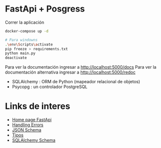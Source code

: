 # FastApi + Posgress

Correr la aplicación

```sh
docker-compose up -d

# Para windowns
.\env\Scripts\activate
pip freeze > requirements.txt
python main.py
deactivate
```
Para ver la documentación ingresar a  [http://localhost:5000/docs](http://localhost:5000/docs)
Para ver la documentación alternativa ingresar a  [http://localhost:5000/redoc](http://localhost:5000/redoc)

- SQLAlchemy : ORM de Python (mapeador relacional de objetos)
- Psycopg : un controlador PostgreSQL

# Links de interes

- [Home page FastApi](https://fastapi.tiangolo.com/)
- [Handling Errors](https://fastapi.tiangolo.com/tutorial/handling-errors/)
- [JSON Schema](https://json-schema.org/)
- [Tipos](https://fastapi.tiangolo.com/python-types/)
- [SQLAlchemy Schema](https://overiq.com/sqlalchemy-101/defining-schema-in-sqlalchemy-core/)